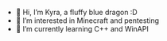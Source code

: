 - 👋 Hi, I’m Kyra, a fluffy blue dragon :D
- 👀 I’m interested in Minecraft and pentesting
- 🌱 I’m currently learning C++ and WinAPI

<!---
kyrabluedragon/kyrabluedragon is a ✨ special ✨ repository because its `README.md` (this file) appears on your GitHub profile.
You can click the Preview link to take a look at your changes.
--->
